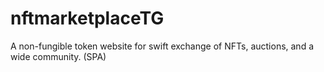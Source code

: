 # nftmarketplaceTG
A non-fungible token website for swift exchange of NFTs, auctions, and a wide community. (SPA)
